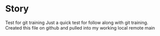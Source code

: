 # Story
Test for git training
Just a quick test for follow along with git training. Created this file on github and pulled into my working local remote main
